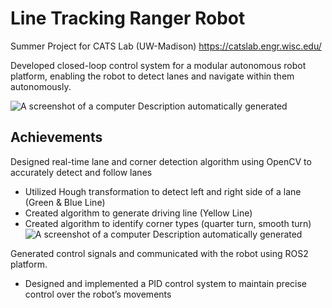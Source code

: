 
# Line Tracking Ranger Robot

Summer Project for CATS Lab (UW-Madison) https://catslab.engr.wisc.edu/

Developed closed-loop control system for a modular autonomous robot platform, enabling the robot to detect lanes and navigate within them autonomously.

![A screenshot of a computer Description
automatically generated](./media/ranger.png)






## Achievements

Designed real-time lane and corner detection algorithm using OpenCV to accurately detect and follow lanes
* Utilized Hough transformation to detect left and right side of a lane (Green & Blue Line)
* Created algorithm to generate driving line (Yellow Line)
* Created algorithm to identify corner types (quarter turn, smooth turn)
![A screenshot of a computer Description
automatically generated](./media/iamge_processing.png)

Generated control signals and communicated with the robot using ROS2 platform.
* Designed and implemented a PID control system to maintain precise control over the robot’s movements


